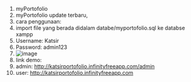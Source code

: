 1. myPortofolio
2. myPortofolio update terbaru,
4. cara penggunaan:
5. import file yang berada didalam databe/myportofolio.sql ke databse xampp
6. Username: Katsir
7. Password: admin123
8. ![image](https://github.com/Lioneole09/myPortofolio/assets/136927567/a9380504-008f-46cf-8f4b-5ca40f1c05ef)
9. link demo:
10. admin: http://katsirportofolio.infinityfreeapp.com/admin
11. user: http://katsirportofolio.infinityfreeapp.com
